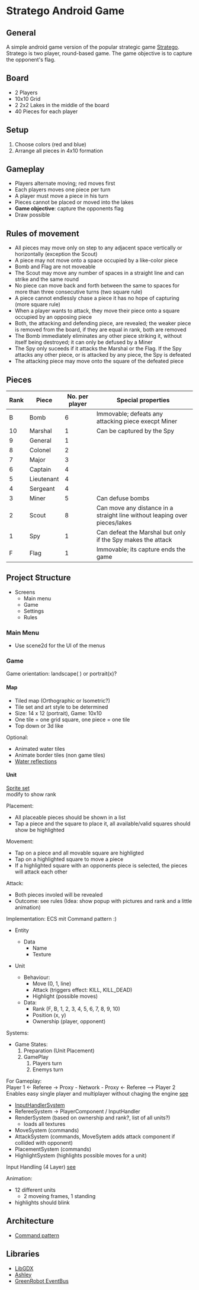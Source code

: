 # Stratego Android Game

## General

A simple android game version of the popular strategic game [Stratego](https://en.wikipedia.org/wiki/Stratego). Stratego is two player, round-based game. The game objective is to capture the opponent's flag.

## Board

- 2 Players
- 10x10 Grid
- 2 2x2 Lakes in the middle of the board
- 40 Pieces for each player

## Setup

1. Choose colors (red and blue)
2. Arrange all pieces in 4x10 formation

## Gameplay

- Players alternate moving; red moves first
- Each players moves one piece per turn
- A player must move a piece in his turn
- Pieces cannot be placed or moved into the lakes
- **Game objective**: capture the opponents flag  
- Draw possible

## Rules of movement

- All pieces may move only on step to any adjacent space vertically or horizontally (exception the Scout)
- A piece may not move onto a space occupied by a like-color piece
- Bomb and Flag are not moveable
- The Scout may move any number of spaces in a straight line and can strike and the same round
- No piece can move back and forth between the same to spaces for more than three consecutive turns (two square rule)
- A piece cannot endlessly chase a piece it has no hope of capturing  (more square rule)
- When a player wants to attack, they move their piece onto a square occupied by an opposing piece
- Both, the attacking and defending piece, are revealed; the weaker piece is removed from the board, if they are equal in rank, both are removed
- The Bomb immediately eliminates any other piece striking it, without itself being destroyed; it can only be defused by a Miner
- The Spy only suceeds if it attacks the Marshal or the Flag. If the Spy attacks any other piece, or is attacked by any piece, the Spy is defeated
- The attacking piece may move onto the square of the defeated piece

## Pieces

| Rank |    Piece    |  No. per player |                              Special properties                             |
|------|-------------|-----------------|-----------------------------------------------------------------------------|
| B    |  Bomb       |               6 |  Immovable; defeats any attacking piece execpt Miner                        |
| 10   |  Marshal    |               1 |  Can be captured by the Spy                                                 |
| 9    |  General    |               1 |                                                                             |
| 8    |  Colonel    |               2 |                                                                             |
| 7    |  Major      |               3 |                                                                             |
| 6    |  Captain    |               4 |                                                                             |
| 5    |  Lieutenant |               4 |                                                                             |
| 4    |  Sergeant   |               4 |                                                                             |
| 3    |  Miner      |               5 |  Can defuse bombs                                                           |
| 2    |  Scout      |               8 |  Can move any distance in a straight line without leaping over pieces/lakes |
| 1    |  Spy        |               1 |  Can defeat the Marshal but only if the Spy makes the attack                |
| F    |  Flag       |               1 |  Immovable; its capture ends the game                                       |

## Project Structure

- Screens
  - Main menu
  - Game
  - Settings
  - Rules

### Main Menu

- Use scene2d for the UI of the menus

### Game

Game orientation: landscape( ) or portrait(x)?

#### Map

- Tiled map (Orthographic or Isometric?)
- Tile set and art style to be determined
- Size: 14 x 12 (portrait), Game: 10x10
- One tile = one grid square, one piece = one tile
- Top down or 3d like

Optional:

- Animated water tiles
- Animate border tiles (non game tiles)
- [Water reflections](https://gamedev.stackexchange.com/questions/102940/how-to-achieve-sprite-reflection-effect-in-libgdx)  

#### Unit

[Sprite set](https://pipoya.itch.io/pipoya-free-rpg-character-sprites-32x32)  
modify to show rank

Placement:

- All placeable pieces should be shown in a list
- Tap a piece and the square to place it, all available/valid squares should show be highlighted

Movement:

- Tap on a piece and all movable square are highligted
- Tap on a highlighted square to move a piece
- If a highlighted square with an opponents piece is selected, the pieces will attack each other

Attack:

- Both pieces involed will be revealed
- Outcome: see rules
(Idea: show popup with pictures and rank and a little animation)

Implementation:
ECS mit Command pattern :)

- Entity
  - Data
    - Name
    - Texture

- Unit
  - Behaviour:
    - Move (0, 1, line)
    - Attack (triggers effect: KILL, KILL_DEAD)
    - Highlight (possible moves)
  - Data:
    - Rank (F, B, 1, 2, 3, 4, 5, 6, 7, 8, 9, 10)
    - Position (x, y)
    - Ownership (player, opponent)

Systems:

- Game States:
  1. Preparation (Unit Placement)
  2. GamePlay
     1. Players turn
     2. Enemys turn

For Gameplay:  
Player 1 <- Referee -> Proxy - Network - Proxy <- Referee --> Player 2  
Enables easy single player and multiplayer without chaging the engine [see](https://pdfs.semanticscholar.org/f35c/df2b5cb1a36d703ab6c4a4d80cbaaf3cc603.pdf)  

- [InputHandlerSystem](https://stackoverflow.com/questions/38278201/libgdx-ashley-how-do-i-control-a-player-the-proper-way-ecs-framework)
- RefereeSystem -> PlayerComponent / InputHandler
- RenderSystem (based on ownership and rank?, list of all units?)
  - loads all textures
- MoveSystem (commands)
- AttackSystem (commands, MoveSytem adds attack component if collided with opponent)
- PlacementSystem (commands)
- HighlightSystem (highlights possible moves for a unit)

Input Handling (4 Layer) [see](https://javadocmd.com/blog/libgdx-ashley-on-the-stage/)

Animation:

- 12 different units
  - 2 moveing frames, 1 standing
- highlights should blink

## Architecture

- [Command pattern](http://gameprogrammingpatterns.com/command.html)

## Libraries

- [LibGDX](https://github.com/libgdx/libgdx)
- [Ashley](https://github.com/libgdx/ashley)
- [GreenRobot EventBus](https://github.com/greenrobot/EventBus)
